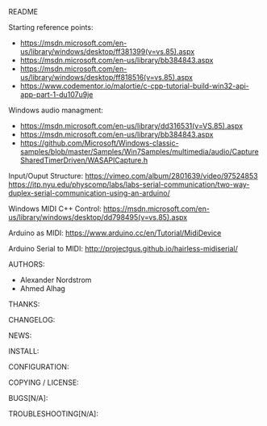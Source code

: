 README

Starting reference points:
 - https://msdn.microsoft.com/en-us/library/windows/desktop/ff381399(v=vs.85).aspx
 - https://msdn.microsoft.com/en-us/library/bb384843.aspx
 - https://msdn.microsoft.com/en-us/library/windows/desktop/ff818516(v=vs.85).aspx
 - https://www.codementor.io/malortie/c-cpp-tutorial-build-win32-api-app-part-1-du107u9je
 
Windows audio managment:
 - https://msdn.microsoft.com/en-us/library/dd316531(v=VS.85).aspx
 - https://msdn.microsoft.com/en-us/library/bb384843.aspx
 - https://github.com/Microsoft/Windows-classic-samples/blob/master/Samples/Win7Samples/multimedia/audio/CaptureSharedTimerDriven/WASAPICapture.h

Input/Ouput Structure:
https://vimeo.com/album/2801639/video/97524853
https://itp.nyu.edu/physcomp/labs/labs-serial-communication/two-way-duplex-serial-communication-using-an-arduino/

Windows MIDI C++ Control:
https://msdn.microsoft.com/en-us/library/windows/desktop/dd798495(v=vs.85).aspx

Arduino as MIDI:
https://www.arduino.cc/en/Tutorial/MidiDevice

Arduino Serial to MIDI:
http://projectgus.github.io/hairless-midiserial/

AUTHORS:
 - Alexander Nordstrom
 - Ahmed Alhag
 
THANKS:

CHANGELOG:

NEWS:

INSTALL:

CONFIGURATION:

COPYING / LICENSE:

BUGS[N/A]:

TROUBLESHOOTING[N/A]:

